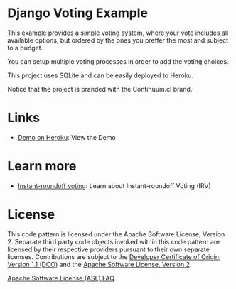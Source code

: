 # Django Voting Example
This example provides a simple voting system, where your vote includes all available options, but ordered by the ones you preffer the most and subject to a budget.

You can setup multiple voting processes in order to add the voting choices.

This project uses SQLite and can be easily deployed to Heroku.

Notice that the project is branded with the Continuum.cl brand.

# Links

* [Demo on Heroku](https://paseo-continuum.herokuapp.com): View the Demo

# Learn more

* [Instant-roundoff voting](https://en.wikipedia.org/wiki/Instant-runoff_voting): Learn about Instant-roundoff Voting (IRV)

# License

This code pattern is licensed under the Apache Software License, Version 2.  Separate third party code objects invoked within this code pattern are licensed by their respective providers pursuant to their own separate licenses. Contributions are subject to the [Developer Certificate of Origin, Version 1.1 (DCO)](https://developercertificate.org/) and the [Apache Software License, Version 2](https://www.apache.org/licenses/LICENSE-2.0.txt).

[Apache Software License (ASL) FAQ](https://www.apache.org/foundation/license-faq.html#WhatDoesItMEAN)
